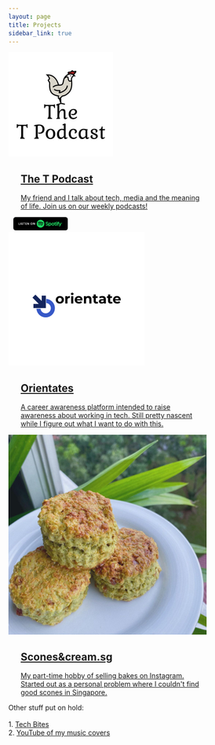 ```yaml
---
layout: page
title: Projects
sidebar_link: true
---
```


<html>
<head>
<meta name="viewport" content="width=device-width, initial-scale=1">
<style>
* {
  box-sizing: border-box;
}


.photoicon {
    display: inline-block;
    width: 180px;
    height: 180px;
    border-color: #f0f0f0;
    border-radius: 10px;
    background-color: white;
    border-width: 0.5px;
    border-style: solid;
    
}

.main-paragraph {
  display: inline-block;
  width: 658px;
  height: 180px;
  border-color: #f0f0f0;
  border-radius: 10px;
  background-color: white;
  border-width: 0.5px;
  border-style: solid;
}

/* Clear floats after the columns */
.row {
  content: "";
  clear: both;
  display: flex;
}

.borderpadding {
	padding: 10px;
}
</style>
</head>
<body>
<div class="borderpadding"></div>

<div class="row">
  <div class="photoicon">
<img src="/assets/podcast.png">
  </div>
  <div class="main-paragraph">
    <a href="https://open.spotify.com/show/11KfxTr0zAHwh3rOnyJI8D">
    <h2 style="padding: 0 0 0 25px;">The T Podcast</h2>
    <p style="padding: 0 0 0 25px;">My friend and I talk about tech, media and the meaning of life. Join us on our weekly podcasts!</p>
      </a>
      <a href="https://open.spotify.com/show/11KfxTr0zAHwh3rOnyJI8D">
       <img style="width:30%; height=auto; padding: 0 0 0 10px;" src="/assets/spotifybadge.png">
      </a>

  </div>
</div>


<div class="borderpadding"></div>


<div class="row">
  <div class="photoicon">
  <img src="/assets/orient.png">
  </div>
  <div class="main-paragraph" >
    <a href="http://orientates.wordpress.com/">
    <h2 style="padding: 0 0 0 25px;">Orientates</h2>
    <p style="padding: 0 0 0 25px;">A career awareness platform intended to raise awareness about working in tech. Still pretty nascent while I figure out what I want to do with this.</p>
    </a>
  </div>

</div>

<div class="borderpadding"></div>


<div class="row">
  <div class="photoicon">
  <img src="/assets/scones.jpg">
  </div>
  <div class="main-paragraph">
    <a href="https://www.instagram.com/sconesandcream.sg/">
    <h2 style="padding: 0 0 0 25px;">Scones&cream.sg</h2>
    <p style="padding: 0 0 0 25px;">My part-time hobby of selling bakes on Instagram. Started out as a personal problem where I couldn't find good scones in Singapore.</p>
  </a>
  </div>
</div>

<div class="borderpadding"></div>


<div>Other stuff put on hold:</div><br>
1. <a href="https://www.youtube.com/channel/UC5VkoUoEzqzk0IcAs3qdM5A/">Tech Bites </a><br>
2. <a href="https://www.youtube.com/user/kalo4521/about">YouTube of my music covers</a>
